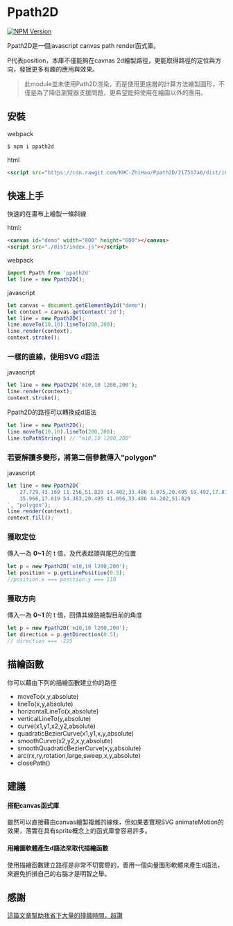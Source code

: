 # Ppath2D

[![NPM Version][npm-image]][npm-url]

Ppath2D是一個javascript canvas path render函式庫。

P代表position，本庫不僅能夠在cavnas 2d繪製路徑，更能取得路徑的定位與方向，發掘更多有趣的應用與效果。

>此module並未使用Path2D渲染，而是使用更底層的計算方法繪製圖形，不僅是為了降低瀏覽器支援問題，更希望能夠使用在繪圖以外的應用。

## 安裝

webpack

```bash
$ npm i ppath2d
```

html

```html
<script src="https://cdn.rawgit.com/KHC-ZhiHao/Ppath2D/2175b7a6/dist/index.js"></script>
```

## 快速上手

快速的在畫布上繪製一條斜線

html:
```html
<canvas id="demo" width="800" height="600"></canvas>
<script src="./dist/index.js"></script>
```

webpack
```js
import Ppath from 'ppath2d'
let line = new Ppath2D();
```

javascript
```js
let canvas = document.getElementById("demo");
let context = canvas.getContext('2d');
let line = new Ppath2D();
line.moveTo(10,10).lineTo(200,200);
line.render(context);
context.stroke();
```

### 一樣的直線，使用SVG d語法

javascript
```js
let line = new Ppath2D('m10,10 l200,200');
line.render(context);
context.stroke();
```

Ppath2D的路徑可以轉換成d語法

```js
let line = new Ppath2D();
line.moveTo(10,10).lineTo(200,200);
line.toPathString() // "m10,10 l200,200"
```

### 若要解讀多變形，將第二個參數傳入"polygon"

javascript
```js
let line = new Ppath2D(`
    27.729,43.169 11.256,51.829 14.402,33.486 1.075,20.495 19.492,17.819 27.729,1.13 
    35.966,17.819 54.383,20.495 41.056,33.486 44.202,51.829
`, "polygon");
line.render(context);
context.fill();
```

### 獲取定位

傳入一為 **0~1** 的 t 值，及代表起頭與尾巴的位置

```js
let p = new Ppath2D('m10,10 l200,200');
let position = p.getLinePosition(0.5);
//position.x === position.y === 110
```

### 獲取方向

傳入一為 **0~1** 的 t 值，回傳其線路繪製目前的角度

```js
let p = new Ppath2D('m10,10 l200,200');
let direction = p.getDirection(0.5); 
// direction === -225
```

## 描繪函數

你可以藉由下列的描繪函數建立你的路徑

* moveTo(x,y,absolute)
* lineTo(x,y,absolute)
* horizontalLineTo(x,absolute)
* verticalLineTo(y,absolute)
* curve(x1,y1,x2,y2,absolute)
* quadraticBezierCurve(x1,y1,x,y,absolute)
* smoothCurve(x2,y2,x,y,absolute)
* smoothQuadraticBezierCurve(x,y,absolute)
* arc(rx,ry,rotation,large,sweep,x,y,absolute)
* closePath()

## 建議

#### 搭配canvas函式庫
雖然可以直接藉由canvas繪製複雜的線條，但如果要實現SVG animateMotion的效果，落實在具有sprite概念上的函式庫會容易許多。

#### 用繪圖軟體產生d語法來取代描繪函數

使用描繪函數建立路徑是非常不切實際的，善用一個向量圖形軟體來產生d語法，來避免折損自己的右腦才是明智之舉。

## 感謝

[這篇文章幫助我省下大量的撞牆時間，超讚](https://ericeastwood.com/blog/25/curves-and-arcs-quadratic-cubic-elliptical-svg-implementations)

[npm-image]: https://img.shields.io/npm/v/ppath.svg
[npm-url]: https://npmjs.org/package/ppath
